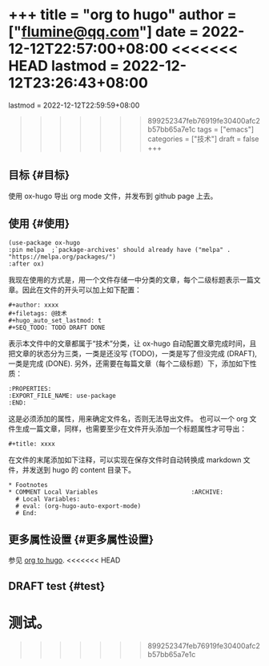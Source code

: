 +++
title = "org to hugo"
author = ["flumine@qq.com"]
date = 2022-12-12T22:57:00+08:00
<<<<<<< HEAD
lastmod = 2022-12-12T23:26:43+08:00
=======
lastmod = 2022-12-12T22:59:59+08:00
>>>>>>> 899252347feb76919fe30400afc2b57bb65a7e1c
tags = ["emacs"]
categories = ["技术"]
draft = false
+++

## 目标 {#目标}

使用 ox-hugo 导出 org mode 文件，并发布到 github page 上去。


## 使用 {#使用}

```elisp
(use-package ox-hugo
:pin melpa  ;`package-archives' should already have ("melpa" . "https://melpa.org/packages/")
:after ox)
```

我现在使用的方式是，用一个文件存储一中分类的文章，每个二级标题表示一篇文章。因此在文件的开头可以加上如下配置：

```elisp
#+author: xxxx
#+filetags: @技术
#+hugo_auto_set_lastmod: t
#+SEQ_TODO: TODO DRAFT DONE
```

表示本文件中的文章都属于“技术”分类，让 ox-hugo 自动配置文章完成时间，且把文章的状态分为三类，一类是还没写 (TODO)，一类是写了但没完成 (DRAFT), 一类是完成 (DONE).
另外，还需要在每篇文章（每个二级标题）下，添加如下性质：

```elisp
:PROPERTIES:
:EXPORT_FILE_NAME: use-package
:END:
```

这是必须添加的属性，用来确定文件名，否则无法导出文件。
也可以一个 org 文件生成一篇文章，同样，也需要至少在文件开头添加一个标题属性才可导出：

```elsip
#+title: xxxx
```

在文件的末尾添加如下注释，可以实现在保存文件时自动转换成 markdown 文件，并发送到 hugo 的 content 目录下。

```elisp
* Footnotes
* COMMENT Local Variables                          :ARCHIVE:
  # Local Variables:
  # eval: (org-hugo-auto-export-mode)
  # End:
```


## 更多属性设置 {#更多属性设置}

参见 [org to hugo](https://ox-hugo.scripter.co/doc/org-meta-data-to-hugo-front-matter/).
<<<<<<< HEAD


## <span class="org-todo todo DRAFT">DRAFT</span> test {#test}

测试。
=======
>>>>>>> 899252347feb76919fe30400afc2b57bb65a7e1c
